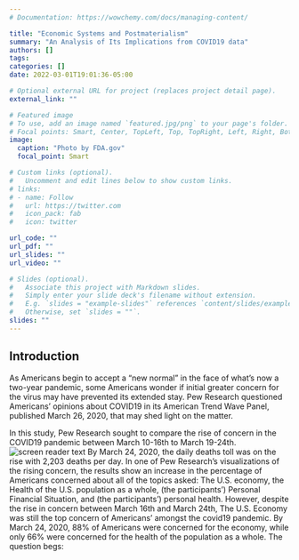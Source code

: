 ```yaml
---
# Documentation: https://wowchemy.com/docs/managing-content/

title: "Economic Systems and Postmaterialism"
summary: "An Analysis of Its Implications from COVID19 data"
authors: []
tags:
categories: []
date: 2022-03-01T19:01:36-05:00

# Optional external URL for project (replaces project detail page).
external_link: ""

# Featured image
# To use, add an image named `featured.jpg/png` to your page's folder.
# Focal points: Smart, Center, TopLeft, Top, TopRight, Left, Right, BottomLeft, Bottom, BottomRight.
image:
  caption: "Photo by FDA.gov"
  focal_point: Smart

# Custom links (optional).
#   Uncomment and edit lines below to show custom links.
# links:
# - name: Follow
#   url: https://twitter.com
#   icon_pack: fab
#   icon: twitter

url_code: ""
url_pdf: ""
url_slides: ""
url_video: ""

# Slides (optional).
#   Associate this project with Markdown slides.
#   Simply enter your slide deck's filename without extension.
#   E.g. `slides = "example-slides"` references `content/slides/example-slides.md`.
#   Otherwise, set `slides = ""`.
slides: ""
---
```

## Introduction

As Americans begin to accept a “new normal” in the face of what’s now a two-year pandemic, some Americans wonder if initial greater concern for the virus may have prevented its extended stay. Pew Research questioned Americans’ opinions about COVID19 in its American Trend Wave Panel, published March 26, 2020, that may shed light on the matter. 

In this study, Pew Research sought to compare the rise of concern in the COVID19 pandemic between March 10-16th to March 19-24th. ![screen reader text](pew.png "") By March 24, 2020, the daily deaths toll was on the rise with 2,203 deaths per day. In one of Pew Research’s visualizations of the rising concern, the results show an increase in the percentage of Americans concerned about all of the topics asked: The U.S. economy, the Health of the U.S. population as a whole, (the participants’) Personal Financial Situation, and (the participants’) personal health. However, despite the rise in concern between March 16th and March 24th, The U.S. Economy was still the top concern of Americans’ amongst the covid19 pandemic. By March 24, 2020, 88% of Americans were concerned for the economy, while only 66% were concerned for the health of the population as a whole. The question begs:

